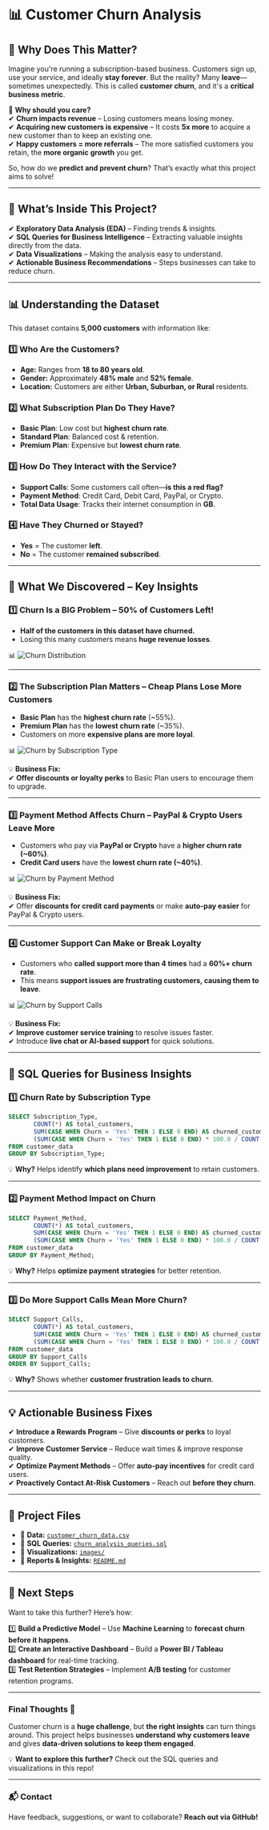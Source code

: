 # 📊 Customer Churn Analysis

## 🚀 Why Does This Matter?
Imagine you're running a subscription-based business. Customers sign up, use your service, and ideally **stay forever**. But the reality? Many **leave**—sometimes unexpectedly. This is called **customer churn**, and it's a **critical business metric**.  

🔎 **Why should you care?**  
✔ **Churn impacts revenue** – Losing customers means losing money.  
✔ **Acquiring new customers is expensive** – It costs **5x more** to acquire a new customer than to keep an existing one.  
✔ **Happy customers = more referrals** – The more satisfied customers you retain, the **more organic growth** you get.  

So, how do we **predict and prevent churn**? That’s exactly what this project aims to solve!  

---  

## 📂 What’s Inside This Project?  

✔ **Exploratory Data Analysis (EDA)** – Finding trends & insights.  
✔ **SQL Queries for Business Intelligence** – Extracting valuable insights directly from the data.  
✔ **Data Visualizations** – Making the analysis easy to understand.  
✔ **Actionable Business Recommendations** – Steps businesses can take to reduce churn.  

---  

## 📊 Understanding the Dataset  

This dataset contains **5,000 customers** with information like:  

### **1️⃣ Who Are the Customers?**  
- **Age:** Ranges from **18 to 80 years old**.  
- **Gender:** Approximately **48% male** and **52% female**.  
- **Location:** Customers are either **Urban, Suburban, or Rural** residents.  

### **2️⃣ What Subscription Plan Do They Have?**  
- **Basic Plan**: Low cost but **highest churn rate**.  
- **Standard Plan**: Balanced cost & retention.  
- **Premium Plan**: Expensive but **lowest churn rate**.  

### **3️⃣ How Do They Interact with the Service?**  
- **Support Calls**: Some customers call often—**is this a red flag?**  
- **Payment Method**: Credit Card, Debit Card, PayPal, or Crypto.  
- **Total Data Usage**: Tracks their internet consumption in **GB**.  

### **4️⃣ Have They Churned or Stayed?**  
- **Yes** = The customer **left**.  
- **No** = The customer **remained subscribed**.  

---  

## 🔎 What We Discovered – Key Insights  

### **1️⃣ Churn Is a BIG Problem – 50% of Customers Left!**  
- **Half of the customers in this dataset have churned.**  
- Losing this many customers means **huge revenue losses**.  

📊 ![Churn Distribution](images/churn_distribution.png)  

---  

### **2️⃣ The Subscription Plan Matters – Cheap Plans Lose More Customers**  
- **Basic Plan** has the **highest churn rate** (~55%).  
- **Premium Plan** has the **lowest churn rate** (~35%).  
- Customers on more **expensive plans are more loyal**.  

📊 ![Churn by Subscription Type](images/churn_by_subscription.png)  

💡 **Business Fix:**  
✔ **Offer discounts or loyalty perks** to Basic Plan users to encourage them to upgrade.  

---  

### **3️⃣ Payment Method Affects Churn – PayPal & Crypto Users Leave More**  
- Customers who pay via **PayPal or Crypto** have a **higher churn rate (~60%)**.  
- **Credit Card users** have the **lowest churn rate (~40%)**.  

📊 ![Churn by Payment Method](images/churn_by_payment.png)  

💡 **Business Fix:**  
✔ Offer **discounts for credit card payments** or make **auto-pay easier** for PayPal & Crypto users.  

---  

### **4️⃣ Customer Support Can Make or Break Loyalty**  
- Customers who **called support more than 4 times** had a **60%+ churn rate**.  
- This means **support issues are frustrating customers, causing them to leave**.  

📊 ![Churn by Support Calls](images/churn_by_support_calls.png)  

💡 **Business Fix:**  
✔ **Improve customer service training** to resolve issues faster.  
✔ Introduce **live chat or AI-based support** for quick solutions.  

---  

## 🧠 SQL Queries for Business Insights  

### **1️⃣ Churn Rate by Subscription Type**  
```sql
SELECT Subscription_Type, 
       COUNT(*) AS total_customers, 
       SUM(CASE WHEN Churn = 'Yes' THEN 1 ELSE 0 END) AS churned_customers,
       (SUM(CASE WHEN Churn = 'Yes' THEN 1 ELSE 0 END) * 100.0 / COUNT(*)) AS churn_rate
FROM customer_data
GROUP BY Subscription_Type;
```
💡 **Why?** Helps identify **which plans need improvement** to retain customers.  

---  

### **2️⃣ Payment Method Impact on Churn**  
```sql
SELECT Payment_Method, 
       COUNT(*) AS total_customers, 
       SUM(CASE WHEN Churn = 'Yes' THEN 1 ELSE 0 END) AS churned_customers,
       (SUM(CASE WHEN Churn = 'Yes' THEN 1 ELSE 0 END) * 100.0 / COUNT(*)) AS churn_rate
FROM customer_data
GROUP BY Payment_Method;
```
💡 **Why?** Helps **optimize payment strategies** for better retention.  

---  

### **3️⃣ Do More Support Calls Mean More Churn?**  
```sql
SELECT Support_Calls, 
       COUNT(*) AS total_customers, 
       SUM(CASE WHEN Churn = 'Yes' THEN 1 ELSE 0 END) AS churned_customers,
       (SUM(CASE WHEN Churn = 'Yes' THEN 1 ELSE 0 END) * 100.0 / COUNT(*)) AS churn_rate
FROM customer_data
GROUP BY Support_Calls
ORDER BY Support_Calls;
```
💡 **Why?** Shows whether **customer frustration leads to churn**.  

---  

## 💡 Actionable Business Fixes  

✔ **Introduce a Rewards Program** – Give **discounts or perks** to loyal customers.  
✔ **Improve Customer Service** – Reduce wait times & improve response quality.  
✔ **Optimize Payment Methods** – Offer **auto-pay incentives** for credit card users.  
✔ **Proactively Contact At-Risk Customers** – Reach out **before they churn**.  

---  

## 📂 Project Files  
- 📂 **Data:** [`customer_churn_data.csv`](data/customer_churn_data.csv)  
- 📂 **SQL Queries:** [`churn_analysis_queries.sql`](sql_queries/churn_analysis_queries.sql)  
- 📂 **Visualizations:** [`images/`](images/)  
- 📂 **Reports & Insights:** [`README.md`](README.md)  

---  

## 🚀 Next Steps  
Want to take this further? Here’s how:  

1️⃣ **Build a Predictive Model** – Use **Machine Learning** to **forecast churn before it happens**.  
2️⃣ **Create an Interactive Dashboard** – Build a **Power BI / Tableau dashboard** for real-time tracking.  
3️⃣ **Test Retention Strategies** – Implement **A/B testing** for customer retention programs.  

---  

### **Final Thoughts 💭**  
Customer churn is a **huge challenge**, but **the right insights** can turn things around. This project helps businesses **understand why customers leave** and gives **data-driven solutions to keep them engaged**.  

💡 **Want to explore this further?** Check out the SQL queries and visualizations in this repo!  

---  

### 📬 Contact  
Have feedback, suggestions, or want to collaborate? **Reach out via GitHub!**  

